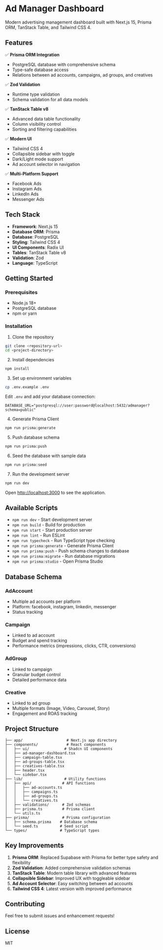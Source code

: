 # Ad Manager Dashboard

Modern advertising management dashboard built with Next.js 15, Prisma ORM, TanStack Table, and Tailwind CSS 4.

## Features

✅ **Prisma ORM Integration**
- PostgreSQL database with comprehensive schema
- Type-safe database access
- Relations between ad accounts, campaigns, ad groups, and creatives

✅ **Zod Validation**
- Runtime type validation
- Schema validation for all data models

✅ **TanStack Table v8**
- Advanced data table functionality
- Column visibility control
- Sorting and filtering capabilities

✅ **Modern UI**
- Tailwind CSS 4
- Collapsible sidebar with toggle
- Dark/Light mode support
- Ad account selector in navigation

✅ **Multi-Platform Support**
- Facebook Ads
- Instagram Ads
- LinkedIn Ads
- Messenger Ads

## Tech Stack

- **Framework**: Next.js 15
- **Database ORM**: Prisma
- **Database**: PostgreSQL
- **Styling**: Tailwind CSS 4
- **UI Components**: Radix UI
- **Tables**: TanStack Table v8
- **Validation**: Zod
- **Language**: TypeScript

## Getting Started

### Prerequisites

- Node.js 18+
- PostgreSQL database
- npm or yarn

### Installation

1. Clone the repository
```bash
git clone <repository-url>
cd <project-directory>
```

2. Install dependencies
```bash
npm install
```

3. Set up environment variables
```bash
cp .env.example .env
```

Edit `.env` and add your database connection:
```env
DATABASE_URL="postgresql://user:password@localhost:5432/admanager?schema=public"
```

4. Generate Prisma Client
```bash
npm run prisma:generate
```

5. Push database schema
```bash
npm run prisma:push
```

6. Seed the database with sample data
```bash
npm run prisma:seed
```

7. Run the development server
```bash
npm run dev
```

Open [http://localhost:3000](http://localhost:3000) to see the application.

## Available Scripts

- `npm run dev` - Start development server
- `npm run build` - Build for production
- `npm run start` - Start production server
- `npm run lint` - Run ESLint
- `npm run typecheck` - Run TypeScript type checking
- `npm run prisma:generate` - Generate Prisma Client
- `npm run prisma:push` - Push schema changes to database
- `npm run prisma:migrate` - Run database migrations
- `npm run prisma:studio` - Open Prisma Studio

## Database Schema

### AdAccount
- Multiple ad accounts per platform
- Platform: facebook, instagram, linkedin, messenger
- Status tracking

### Campaign
- Linked to ad account
- Budget and spend tracking
- Performance metrics (impressions, clicks, CTR, conversions)

### AdGroup
- Linked to campaign
- Granular budget control
- Detailed performance data

### Creative
- Linked to ad group
- Multiple formats (Image, Video, Carousel, Story)
- Engagement and ROAS tracking

## Project Structure

```
├── app/                    # Next.js app directory
├── components/             # React components
│   ├── ui/                # Shadcn UI components
│   ├── ad-manager-dashboard.tsx
│   ├── campaign-table.tsx
│   ├── ad-groups-table.tsx
│   ├── creatives-table.tsx
│   ├── header.tsx
│   └── sidebar.tsx
├── lib/                   # Utility functions
│   ├── api/              # API functions
│   │   ├── ad-accounts.ts
│   │   ├── campaigns.ts
│   │   ├── ad-groups.ts
│   │   └── creatives.ts
│   ├── validations/      # Zod schemas
│   ├── prisma.ts         # Prisma client
│   └── utils.ts
├── prisma/               # Prisma configuration
│   ├── schema.prisma    # Database schema
│   └── seed.ts          # Seed script
└── types/               # TypeScript types
```

## Key Improvements

1. **Prisma ORM**: Replaced Supabase with Prisma for better type safety and flexibility
2. **Zod Validation**: Added comprehensive validation schemas
3. **TanStack Table**: Modern table library with advanced features
4. **Collapsible Sidebar**: Improved UX with toggleable sidebar
5. **Ad Account Selector**: Easy switching between ad accounts
6. **Tailwind CSS 4**: Latest version with improved performance

## Contributing

Feel free to submit issues and enhancement requests!

## License

MIT
